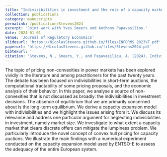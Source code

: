 ```yaml
---
title: "Indivisibilities in investment and the role of a capacity market"
collection: publications
category: manuscripts
permalink: /publication/Stevens2024
excerpt: 'Joint work with Yves Smeers and Anthony Papavasiliou.'
date: 2024-01-01
venue: 'Journal of Regulatory Economics'
slidesurl: 'https://NicolasStevens.github.io/files/INFORMS_2023VF.pdf'
paperurl: 'https://NicolasStevens.github.io/files/Stevens2024.pdf'
bibtexurl: ''
citation: 'Stevens, N., Smeers, Y., and Papavasiliou, A. (2024). Indivisibilities in investment and the role of a capacity market. Journal of Regulatory Economics, 66, pp. 238–272.'
---
```

The topic of pricing non-convexities in power markets has been explored vividly in the literature and among practitioners for the past twenty years. The debate has been focused on indivisibilities in short-term auctions, the computational tractability of some pricing proposals, and the economic analysis of their behavior. In this paper, we analyse a source of non-convexities that is not discussed as broadly: the indivisibilities in investment decisions. The absence of equilibrium that we are primarily concerned about is the long-term equilibrium. We derive a capacity expansion model with indivisibilities and we highlight the issues arising from it. We discuss its relevance and address one particular argument for neglecting indivisibilities in investment, namely market size. We investigate to what extent a capacity market that clears discrete offers can mitigate the lumpiness problem. We particularly introduce the novel concept of convex hull pricing for capacity auctions. We illustrate the main findings with a numerical experiment conducted on the capacity expansion model used by ENTSO-E to assess the adequacy of the entire European system.
